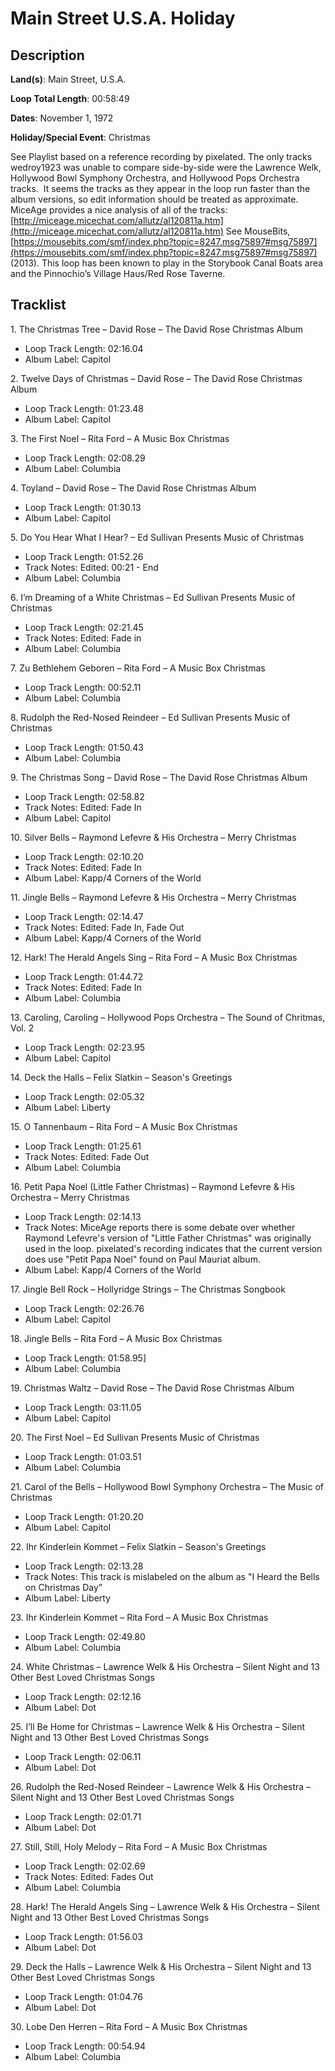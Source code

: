 # Main Street U.S.A. Holiday

## Description

**Land(s)**: Main Street, U.S.A.

**Loop Total Length**: 00:58:49

**Dates**: November 1, 1972

**Holiday/Special Event**: Christmas

See Playlist based on a reference recording by pixelated. The only tracks wedroy1923 was unable to compare side-by-side were the Lawrence Welk, Hollywood Bowl Symphony Orchestra, and Hollywood Pops Orchestra tracks.  It seems the tracks as they appear in the loop run faster than the album versions, so edit information should be treated as approximate. MiceAge provides a nice analysis of all of the tracks: [http://miceage.micechat.com/allutz/al120811a.htm](http://miceage.micechat.com/allutz/al120811a.htm) See MouseBits, [https://mousebits.com/smf/index.php?topic=8247.msg75897#msg75897](https://mousebits.com/smf/index.php?topic=8247.msg75897#msg75897) (2013). This loop has been known to play in the Storybook Canal Boats area and the Pinnochio’s Village Haus/Red Rose Taverne.

## Tracklist

1\. The Christmas Tree – David
  Rose – The David Rose Christmas Album

- Loop Track Length: 02:16.04
- Album Label: Capitol

2\. Twelve Days of Christmas – David Rose – The David Rose Christmas Album

- Loop Track Length: 01:23.48
- Album Label: Capitol

3\. The First Noel – Rita Ford – A Music Box Christmas

- Loop Track Length: 02:08.29
- Album Label: Columbia

4\. Toyland – David Rose – The David Rose Christmas Album

- Loop Track Length: 01:30.13
- Album Label: Capitol

5\. Do You Hear What I Hear? – Ed Sullivan Presents Music of Christmas

- Loop Track Length: 01:52.26
- Track Notes: Edited: 00:21 - End
- Album Label: Columbia

6\. I’m Dreaming of a White Christmas – Ed Sullivan Presents Music of Christmas

- Loop Track Length: 02:21.45
- Track Notes: Edited: Fade in
- Album Label: Columbia

7\. Zu Bethlehem Geboren – Rita Ford – A Music Box Christmas

- Loop Track Length: 00:52.11
- Album Label: Columbia

8\. Rudolph the Red-Nosed Reindeer – Ed Sullivan Presents Music of Christmas

- Loop Track Length: 01:50.43
- Album Label: Columbia

9\. The Christmas Song – David Rose – The David Rose Christmas Album

- Loop Track Length: 02:58.82
- Track Notes: Edited: Fade In
- Album Label: Capitol

10\. Silver Bells – Raymond Lefevre & His Orchestra – Merry Christmas

- Loop Track Length: 02:10.20
- Track Notes: Edited: Fade In
- Album Label: Kapp/4 Corners of the World

11\. Jingle Bells – Raymond Lefevre & His Orchestra – Merry Christmas

- Loop Track Length: 02:14.47
- Track Notes: Edited: Fade In, Fade Out
- Album Label: Kapp/4 Corners of the World

12\. Hark! The Herald Angels Sing – Rita Ford – A Music Box Christmas

- Loop Track Length: 01:44.72
- Track Notes: Edited: Fade In
- Album Label: Columbia

13\. Caroling, Caroling – Hollywood Pops Orchestra – The Sound of Chritmas, Vol. 2

- Loop Track Length: 02:23.95
- Album Label: Capitol

14\. Deck the Halls – Felix Slatkin – Season's Greetings

- Loop Track Length: 02:05.32
- Album Label: Liberty

15\. O Tannenbaum – Rita Ford – A Music Box Christmas

- Loop Track Length: 01:25.61
- Track Notes: Edited: Fade Out
- Album Label: Columbia

16\. Petit Papa Noel (Little Father Christmas) – Raymond Lefevre & His Orchestra – Merry Christmas

- Loop Track Length: 02:14.13
- Track Notes: MiceAge reports there is some debate over whether Raymond Lefevre's version of "Little Father Christmas" was originally used in the loop. pixelated's recording indicates that the current version does use "Petit Papa Noel" found on Paul Mauriat album.
- Album Label: Kapp/4 Corners of the World

17\. Jingle Bell Rock – Hollyridge Strings – The Christmas Songbook

- Loop Track Length: 02:26.76
- Album Label: Capitol

18\. Jingle Bells – Rita Ford – A Music Box Christmas

- Loop Track Length: 01:58.95]
- Album Label: Columbia

19\. Christmas Waltz – David Rose – The David Rose Christmas Album

- Loop Track Length: 03:11.05
- Album Label: Capitol

20\. The First Noel – Ed Sullivan Presents Music of Christmas

- Loop Track Length: 01:03.51
- Album Label: Columbia

21\. Carol of the Bells – Hollywood Bowl Symphony Orchestra – The Music of Christmas

- Loop Track Length: 01:20.20
- Album Label: Capitol

22\. Ihr Kinderlein Kommet – Felix Slatkin – Season's Greetings

- Loop Track Length: 02:13.28
- Track Notes: This track is mislabeled on the album as "I Heard the Bells on Christmas Day”
- Album Label: Liberty

23\. Ihr Kinderlein Kommet – Rita Ford – A Music Box Christmas

- Loop Track Length: 02:49.80
- Album Label: Columbia

24\. White Christmas – Lawrence Welk & His Orchestra – Silent Night and 13 Other Best Loved Christmas Songs

- Loop Track Length: 02:12.16
- Album Label: Dot

25\. I’ll Be Home for Christmas – Lawrence Welk & His Orchestra – Silent Night and 13 Other Best Loved Christmas Songs

- Loop Track Length: 02:06.11
- Album Label: Dot

26\. Rudolph the Red-Nosed Reindeer – Lawrence Welk & His Orchestra – Silent Night and 13 Other Best Loved Christmas Songs

- Loop Track Length: 02:01.71
- Album Label: Dot

27\. Still, Still, Holy Melody – Rita Ford – A Music Box Christmas

- Loop Track Length: 02:02.69
- Track Notes: Edited: Fades Out
- Album Label: Columbia

28\. Hark! The Herald Angels Sing – Lawrence Welk & His Orchestra – Silent Night and 13 Other Best Loved Christmas Songs

- Loop Track Length: 01:56.03
- Album Label: Dot

29\. Deck the Halls – Lawrence Welk & His Orchestra – Silent Night and 13 Other Best Loved Christmas Songs

- Loop Track Length: 01:04.76
- Album Label: Dot

30\. Lobe Den Herren – Rita Ford – A Music Box Christmas

- Loop Track Length: 00:54.94
- Album Label: Columbia
